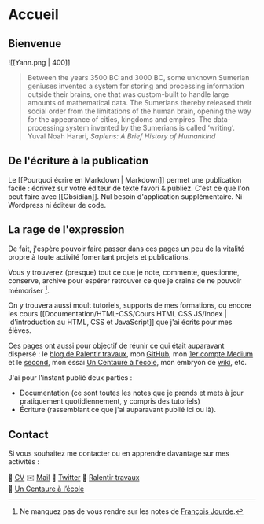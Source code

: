 # Accueil
## Bienvenue
![[Yann.png | 400]]

> Between the years 3500 BC and 3000 BC, some unknown Sumerian geniuses invented a system for storing and processing information outside their brains, one that was custom-built to handle large amounts of mathematical data. The Sumerians thereby released their social order from the limitations of the human brain, opening the way for the appearance of cities, kingdoms and empires. The data-processing system invented by the Sumerians is called ‘writing’.<br />
> Yuval Noah Harari, *Sapiens: A Brief History of Humankind*

## De l'écriture à la publication
Le [[Pourquoi écrire en Markdown | Markdown]] permet une publication facile : écrivez sur votre éditeur de texte favori & publiez. C'est ce que l'on peut faire avec [[Obsidian]]. Nul besoin d'application supplémentaire. Ni Wordpress ni éditeur de code. 

## La rage de l'expression
De fait, j'espère pouvoir faire passer dans ces pages un peu de la vitalité propre à toute activité fomentant projets et publications.

Vous y trouverez (presque) tout ce que je note, commente, questionne, conserve, archive pour espérer retrouver ce que je crains de ne pouvoir mémoriser [^1].

On y trouvera aussi moult tutoriels, supports de mes formations, ou encore les cours [[Documentation/HTML-CSS/Cours HTML CSS JS/Index | d'introduction au HTML, CSS et JavaScript]] que j'ai écrits pour mes élèves.

Ces pages ont aussi pour objectif de réunir ce qui était auparavant dispersé : le [blog de Ralentir travaux](https://www.ralentirtravaux.com/le_blog/), mon [GitHub](https://github.com/YannHY), mon [1er compte Medium](https://medium.com/@yannhoury) et le [second](https://yannhoury-10079.medium.com), mon essai [Un Centaure à l'école](https://www.amazon.fr/centaure-l%C3%A9cole-Comment-num%C3%A9rique-professeur-ebook/dp/B01GAC4D8Q), mon embryon de [wiki](https://www.ralentirtravaux.com/w/index.php?title=Accueil), etc. 

J'ai pour l'instant publié deux parties :

- Documentation (ce sont toutes les notes que je prends et mets à jour pratiquement quotidiennement, y compris des tutoriels)
- Écriture (rassemblant ce que j'ai auparavant publié ici ou là).

## Contact
Si vous souhaitez me contacter ou en apprendre davantage sur mes activités :

👤 [CV](https://yann-houry.netlify.app)
✉️ [Mail](mailto:yannhoury@ralentirtravaux.com)
💬 [Twitter](https://twitter.com/yannhoury)
🧭 [Ralentir travaux](https://www.ralentirtravaux.com/)  
📖 [Un Centaure à l’école](https://www.amazon.fr/centaure-l%C3%A9cole-Comment-num%C3%A9rique-professeur-ebook/dp/B01GAC4D8Q)  

[^1]: Ne manquez pas de vous rendre sur les notes de [François Jourde](https://publish.obsidian.md/jourde/Site).